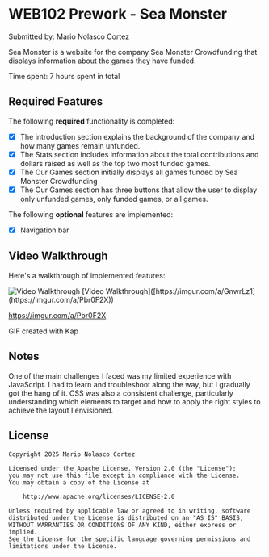 # WEB102 Prework - Sea Monster

Submitted by: Mario Nolasco Cortez

Sea Monster is a website for the company Sea Monster Crowdfunding that displays information about the games they have funded.

Time spent: 7 hours spent in total

## Required Features

The following **required** functionality is completed:

* [x] The introduction section explains the background of the company and how many games remain unfunded.
* [x] The Stats section includes information about the total contributions and dollars raised as well as the top two most funded games.
* [x] The Our Games section initially displays all games funded by Sea Monster Crowdfunding
* [x] The Our Games section has three buttons that allow the user to display only unfunded games, only funded games, or all games.

The following **optional** features are implemented:

* [x] Navigation bar

## Video Walkthrough

Here's a walkthrough of implemented features:

<img src='[https://imgur.com/a/GnwrLz1](https://imgur.com/a/Pbr0F2X)' title='Video Walkthrough' width='' alt='Video Walkthrough'/>
[Video Walkthrough]([https://imgur.com/a/GnwrLz1](https://imgur.com/a/Pbr0F2X))

https://imgur.com/a/Pbr0F2X
<!-- Replace this with whatever GIF tool you used! -->
GIF created with Kap  


## Notes

One of the main challenges I faced was my limited experience with JavaScript. I had to learn and troubleshoot along the way, but I gradually got the hang of it. CSS was also a consistent challenge, particularly understanding which elements to target and how to apply the right styles to achieve the layout I envisioned.

## License

    Copyright 2025 Mario Nolasco Cortez

    Licensed under the Apache License, Version 2.0 (the "License");
    you may not use this file except in compliance with the License.
    You may obtain a copy of the License at

        http://www.apache.org/licenses/LICENSE-2.0

    Unless required by applicable law or agreed to in writing, software
    distributed under the License is distributed on an "AS IS" BASIS,
    WITHOUT WARRANTIES OR CONDITIONS OF ANY KIND, either express or implied.
    See the License for the specific language governing permissions and
    limitations under the License.
